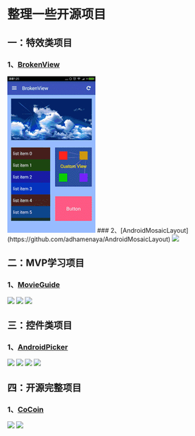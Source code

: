 # 整理一些开源项目


## 一：特效类项目 
### 1、[BrokenView](https://github.com/zhanyongsheng/BrokenView)
<img src="https://raw.githubusercontent.com/zhanyongsheng/raw/master/BrokenView/image/demo.gif" />
### 2、[AndroidMosaicLayout](https://github.com/adhamenaya/AndroidMosaicLayout)
<img src="https://cloud.githubusercontent.com/assets/1500868/11513643/fb4e754e-987c-11e5-8f18-025d934c69b4.png"/>


## 二：MVP学习项目
### 1、[MovieGuide](https://github.com/esoxjem/MovieGuide) 
<img src="https://camo.githubusercontent.com/d43f985014a6ef8e7a8054cde976fce0977fbcac/687474703a2f2f692e696d6775722e636f6d2f373250797058436d2e706e67"/>
<img src="https://camo.githubusercontent.com/5f725a5cae52d02634a8c17dfb090315c752e882/687474703a2f2f692e696d6775722e636f6d2f79424c487734326d2e706e67"/>
<img src="https://camo.githubusercontent.com/4e23ae34ee80f0d9d3bba25772f11f9ec5aa4a3d/687474703a2f2f692e696d6775722e636f6d2f4c736d4c7463616d2e706e67"/>

## 三：控件类项目
### 1、[AndroidPicker](https://github.com/gzu-liyujiang/AndroidPicker)
<img src="https://github.com/gzu-liyujiang/AndroidPicker/blob/master/screenshots/date.gif"/>
<img src="https://github.com/gzu-liyujiang/AndroidPicker/blob/master/screenshots/address.gif"/>
<img src="https://github.com/gzu-liyujiang/AndroidPicker/blob/master/screenshots/constellation.gif"/>
<img src="https://github.com/gzu-liyujiang/AndroidPicker/blob/master/screenshots/color.gif"/>


## 四：开源完整项目
### 1、[CoCoin](https://github.com/Nightonke/CoCoin)
<img src="https://github.com/Nightonke/CoCoin/blob/master/Gif/%E8%AE%B0%E5%BD%95.gif"/>
<img src="https://github.com/Nightonke/CoCoin/blob/master/Gif/%E4%BB%8A%E6%97%A5%E8%A7%86%E5%9B%BE.gif"/>